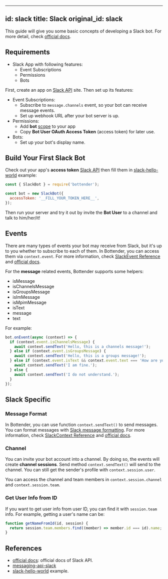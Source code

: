 
---
id: slack
title: Slack
original_id: slack
---

This guide will give you some basic concepts of developing a Slack bot. For more detail, check [official docs](https://api.slack.com/).

## Requirements

- Slack App with following features:
  - Event Subscriptions
  - Permissions
  - Bots

First, create an app on [Slack API](https://api.slack.com/apps?new_app=1) site. Then set up its features:

- Event Subscriptions:
  - Subscribe to `message.channels` event, so your bot can receive message events.
  - Set up webhook URL after your bot server is up.
- Permissions:
  - Add **bot** [scope](https://api.slack.com/bot-users#api_usage) to your app
  - Copy **Bot User OAuth Access Token** (access token) for later use.
- Bots:
  - Set up your bot's display name.

## Build Your First Slack Bot

Check out your app's **access token** [Slack API](https://api.slack.com/apps/) then fill them in [slack-hello-world](https://github.com/Yoctol/bottender/blob/master/examples/slack-hello-world/index.js) example:

```js
const { SlackBot } = require('bottender');

const bot = new SlackBot({
  accessToken: '__FILL_YOUR_TOKEN_HERE__',
});
```

Then run your server and try it out by invite the **Bot User** to a channel and talk to him/her/it!

## Events

There are many types of events your bot may receive from Slack, but it's up to you whether to subscribe to each of them. In Bottender, you can access them via `context.event`. For more information, check [SlackEvent Reference](api-slackevent) and [official docs](https://api.slack.com/events).

For the **message** related events, Bottender supports some helpers:

- isMessage
- isChannelsMessage
- isGroupsMessage
- isImMessage
- isMpimMessage
- isText
- message
- text

For example:

```js
bot.onEvent(async (context) => {
  if (context.event.isChannelsMessage) {
    await context.sendText('Hello, this is a channels message!');
  } else if (context.event.isGroupsMessage) {
    await context.sendText('Hello, this is a groups message!');
  } else if (context.event.isText && context.event.text === 'How are you?') {
    await context.sendText('I am fine.');
  } else {
    await context.sendText('I do not understand.');
  }
});
```

## Slack Specific

### Message Format

In Bottender, you can use function `context.sendText()` to send messages. You can format messages with [Slack message formatting](https://api.slack.com/docs/message-formatting). For more information, check [SlackContext Reference](api-slackcontext) and [official docs](https://api.slack.com/methods/chat.postMessage).

### Channel

You can invite your bot account into a channel. By doing so, the events will create **channel sessions**. Send method `context.sendText()` will send to the channel. You can still get the sender's profile with `context.session.user`.

You can access the channel and team members in `context.session.channel` and `context.session.team`.

### Get User Info from ID

If you want to get user info from user ID, you can find it with `session.team` info. For example, getting a user's name can be:

```js
function getNameFromId(id, session) {
  return session.team.members.find((member) => member.id === id).name;
}
```

## References

- [official docs](https://api.slack.com/): official docs of Slack API.
- [messaging-api-slack](https://github.com/bottenderjs/messaging-apis/tree/master/packages/messaging-api-slack)
- [slack-hello-world](https://github.com/Yoctol/bottender/blob/master/examples/slack-hello-world/index.js) example.